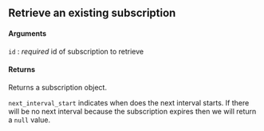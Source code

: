 ## Retrieve an existing subscription

#### Arguments

`id`
:	_required_ id of subscription to retrieve

#### Returns

Returns a subscription object.


`next_interval_start` indicates when does the next interval starts. If there will be no next interval because the subscription expires then we will return a `null` value.